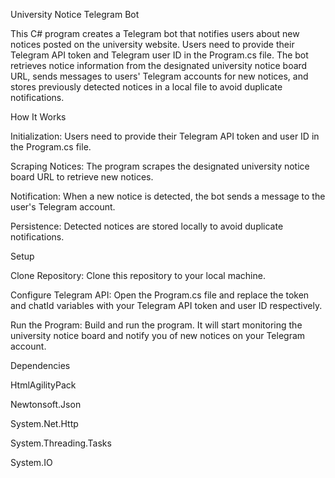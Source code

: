 University Notice Telegram Bot

This C# program creates a Telegram bot that notifies users about new notices posted on the university website. Users need to provide their Telegram API token and Telegram user ID in the Program.cs file. The bot retrieves notice information from the designated university notice board URL, sends messages to users' Telegram accounts for new notices, and stores previously detected notices in a local file to avoid duplicate notifications.

How It Works

Initialization: Users need to provide their Telegram API token and user ID in the Program.cs file.

Scraping Notices: The program scrapes the designated university notice board URL to retrieve new notices.

Notification: When a new notice is detected, the bot sends a message to the user's Telegram account.

Persistence: Detected notices are stored locally to avoid duplicate notifications.



Setup

Clone Repository: Clone this repository to your local machine.

Configure Telegram API: Open the Program.cs file and replace the token and chatId variables with your Telegram API token and user ID respectively.

Run the Program: Build and run the program. It will start monitoring the university notice board and notify you of new notices on your Telegram account.


Dependencies

HtmlAgilityPack

Newtonsoft.Json

System.Net.Http

System.Threading.Tasks

System.IO

